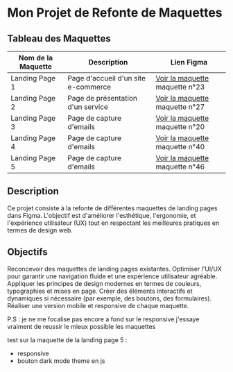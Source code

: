 # Mon Projet de Refonte de Maquettes

## Tableau des Maquettes

| Nom de la Maquette | Description | Lien Figma |
|--------------------|-------------|------------|
| Landing Page 1 | Page d'accueil d'un site e-commerce | [Voir la maquette](https://www.figma.com/design/6FOWmPKH6b3xvE4WDTa2GR/50%2B-Landing-page-designs-(Community)?node-id=873-894&t=JmwkGhY236n5arfD-0) maquette n°23|
| Landing Page 2 | Page de présentation d'un service | [Voir la maquette](https://www.figma.com/design/6FOWmPKH6b3xvE4WDTa2GR/50%2B-Landing-page-designs-(Community)?node-id=873-894&t=JmwkGhY236n5arfD-0) maquette n°27 |
| Landing Page 3 | Page de capture d'emails | [Voir la maquette](https://www.figma.com/design/6FOWmPKH6b3xvE4WDTa2GR/50%2B-Landing-page-designs-(Community)?node-id=873-894&t=JmwkGhY236n5arfD-0) maquette n°20 |
| Landing Page 4 | Page de capture d'emails | [Voir la maquette](https://www.figma.com/design/6FOWmPKH6b3xvE4WDTa2GR/50%2B-Landing-page-designs-(Community)?node-id=873-894&t=JmwkGhY236n5arfD-0) maquette n°40 |
| Landing Page 5 | Page de capture d'emails | [Voir la maquette](https://www.figma.com/design/6FOWmPKH6b3xvE4WDTa2GR/50%2B-Landing-page-designs-(Community)?node-id=873-894&t=JmwkGhY236n5arfD-0) maquette n°46 |


## Description
Ce projet consiste à la refonte de différentes maquettes de landing pages dans Figma. L'objectif est d'améliorer l'esthétique, l'ergonomie, et l'expérience utilisateur (UX) tout en respectant les meilleures pratiques en termes de design web.

## Objectifs
Reconcevoir des maquettes de landing pages existantes.
Optimiser l'UI/UX pour garantir une navigation fluide et une expérience utilisateur agréable.
Appliquer les principes de design modernes en termes de couleurs, typographies et mises en page.
Créer des éléments interactifs et dynamiques si nécessaire (par exemple, des boutons, des formulaires).
Réaliser une version mobile et responsive de chaque maquette.

P.S : je ne me focalise pas encore a fond sur le responsive j'essaye vraiment de reussir le mieux possible les maquettes

test sur la maquette de la landing page 5 :
- responsive
- bouton dark mode theme en js
